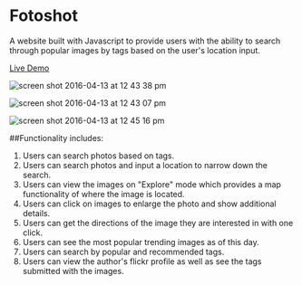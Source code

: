# Fotoshot

A website built with Javascript to provide users with the ability to search through popular images by tags based on the user's location input.

[Live Demo](https://fotoshot.herokuapp.com/)

![screen shot 2016-04-13 at 12 43 38 pm](https://cloud.githubusercontent.com/assets/528146/14508378/ff8dc660-017b-11e6-8192-69adf0abb0c2.png)

![screen shot 2016-04-13 at 12 43 07 pm](https://cloud.githubusercontent.com/assets/528146/14508375/ff892fb0-017b-11e6-93f2-9d67878b47dd.png)

![screen shot 2016-04-13 at 12 45 16 pm](https://cloud.githubusercontent.com/assets/528146/14508376/ff8a62f4-017b-11e6-8e60-16054e4f4a26.png)

##Functionality includes:
1. Users can search photos based on tags.
2. Users can search photos and input a location to narrow down the search.
3. Users can view the images on "Explore" mode which provides a map functionality of where the image is located.
4. Users can click on images to enlarge the photo and show additional details.
5. Users can get the directions of the image they are interested in with one click.
6. Users can see the most popular trending images as of this day.
7. Users can search by popular and recommended tags.
7. Users can view the author's flickr profile as well as see the tags submitted with the images.
